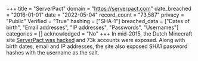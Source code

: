+++
title = "ServerPact"
domain = "https://serverpact.com"
date_breached = "2016-01-01"
date = "2022-05-04"
record_count = "73,587"
privacy = "Public"
Verified = "True"
hashing = ["SHA-1"]
breached_data = ["Dates of birth", "Email addresses", "IP addresses", "Passwords", "Usernames"]
categories = []
acknowledged = "No"
+++
In mid-2015, the Dutch Minecraft site <a href="https://twitter.com/serverpact/status/772534083788365829" target="_blank" rel="noopener">ServerPact was hacked</a> and 73k accounts were exposed. Along with birth dates, email and IP addresses, the site also exposed SHA1 password hashes with the username as the salt.
